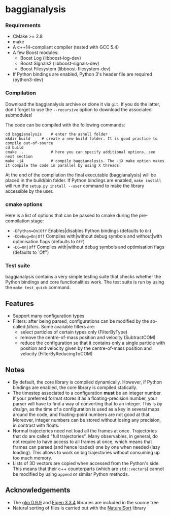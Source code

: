 # baggianalysis

### Requirements

* CMake >= 2.8
* make
* A c++14-compliant compiler (tested with GCC 5.4)
* A few Boost modules:
    * Boost Log (libboost-log-dev) 
    * Boost Signals2 (libboost-signals-dev)
    * Boost Filesystem (libboost-filesystem-dev)
* If Python bindings are enabled, Python 3's header file are required (python3-dev)

### Compilation

Download the baggianalysis archive or clone it via `git`. If you do the latter, don't forget to use the `--recursive` option to download the associated submodules! 

The code can be compiled with the following commands:

	cd baggianalysis	# enter the ashell folder
	mkdir build		# create a new build folder. It is good practice to compile out-of-source
	cd build
	cmake ..			# here you can specify additional options, see next section
	make -j4			# compile baggianalysis. The -jX make option makes it compile the code in parallel by using X threads.

At the end of the compilation the final executable (baggianalysis) will be placed in the build/bin folder. If Python bindings are enabled, `make install` will run the `setup.py install --user` command to make the library accessible by the user.

### cmake options

Here is a list of options that can be passed to cmake during the pre-compilation stage:

* `-DPython=On|Off`		Enables|disables Python bindings (defaults to `On`)
* `-DDebug=On|Off`			Compiles with|without debug symbols and without|with optimisation flags (defaults to `Off`)
* `-DG=On|Off`				Compiles with|without debug symbols and optimisation flags (defaults to `Off')

### Test suite

baggianalysis contains a very simple testing suite that checks whether the Python bindings and core functionalities work. The test suite is run by using the `make test_quick` command. 

## Features

* Support many configuration types
* Filters: after being parsed, configurations can be modified by the so-called *filters*. Some available filters are:
	* select particles of certain types only (FilterByType)
	* remove the centre-of-mass position and velocity (SubtractCOM)
	* reduce the configuration so that it contains only a single particle with position and velocity given by the centre-of-mass position and velocity (FilterByReducingToCOM)

## Notes

* By default, the core library is compiled dynamically. However, if Python bindings are enabled, the core library is compiled statically.
* The timestep associated to a configuration **must** be an integer number. If your preferred format stores it as a floating-precision number, your parser will have to find a way of converting that to an integer. This is *by design*, as the time of a configuration is used as a key in several maps around the code, and floating-point numbers are not good at that. Moreover, integer numbers can be stored without losing any precision, in contrast with floats.
* Normal trajectories need not load all the frames at once. Trajectories that do are called "full trajectories". Many observables, in general, do not require to have access to all frames at once, which means that frames can parsed (and hence loaded) one by one when needed (lazy loading). This allows to work on big trajectories without consuming up too much memory.
* Lists of 3D vectors are copied when accessed from the Python's side. This means that their c++ counterparts (which are `std::vector`s) cannot be modified by using `append` or similar Python methods. 

## Acknowledgements

* The [glm 0.9.9](https://glm.g-truc.net/0.9.9/index.html) and [Eigen 3.3.4](http://eigen.tuxfamily.org/index.php?title=Main_Page) libraries are included in the source tree
* Natural sorting of files is carried out with the [NaturalSort](https://github.com/scopeInfinity/NaturalSort) library
